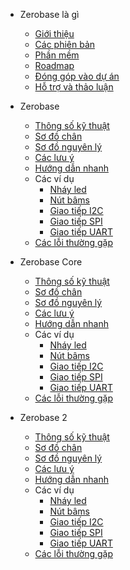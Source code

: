- Zerobase là gì
  - [Giới thiệu]()
  - [Các phiên bản]()
  - [Phần mềm]()
  - [Roadmap]()
  - [Đóng góp vào dự án]()
  - [Hỗ trợ và thảo luận]()

- Zerobase
  - [Thông số kỹ thuật]()
  - [Sơ đồ chân]()
  - [Sơ đồ nguyên lý]()
  - [Các lưu ý]()
  - [Hướng dẫn nhanh]()
  - Các ví dụ
    - [Nháy led]()
    - [Nút bâms]()
    - [Giao tiếp I2C]()
    - [Giao tiếp SPI]()
    - [Giao tiếp UART]()
  - [Các lỗi thường gặp]()

- Zerobase Core
  - [Thông số kỹ thuật]()
  - [Sơ đồ chân]()
  - [Sơ đồ nguyên lý]()
  - [Các lưu ý]()
  - [Hướng dẫn nhanh]()
  - Các ví dụ
    - [Nháy led]()
    - [Nút bâms]()
    - [Giao tiếp I2C]()
    - [Giao tiếp SPI]()
    - [Giao tiếp UART]()
  - [Các lỗi thường gặp]()

- Zerobase 2
  - [Thông số kỹ thuật]()
  - [Sơ đồ chân]()
  - [Sơ đồ nguyên lý]()
  - [Các lưu ý]()
  - [Hướng dẫn nhanh]()
  - Các ví dụ
    - [Nháy led]()
    - [Nút bâms]()
    - [Giao tiếp I2C]()
    - [Giao tiếp SPI]()
    - [Giao tiếp UART]()
  - [Các lỗi thường gặp]()